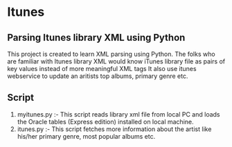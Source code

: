 # Itunes
## Parsing Itunes library XML using Python
This project is created to learn XML parsing using Python. The folks who are familiar with Itunes library XML would know iTunes library file as pairs of key values instead of more meaningful XML tags
It also use itunes webservice to update an aritists top albums, primary genre etc.

## Script
1. myitunes.py :- This script reads library xml file from local PC and loads the Oracle tables (Express edition) installed on local machine.
2. itunes.py :- This script fetches more information about the artist like his/her primary genre, most popular albums etc.
